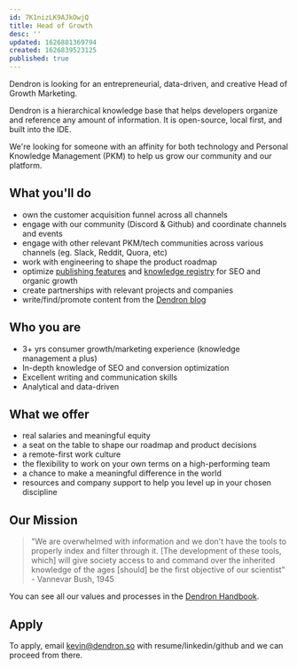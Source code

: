 ```yaml
---
id: 7K1nizLK9AJkOwjQ
title: Head of Growth
desc: ''
updated: 1626881369794
created: 1626839523125
published: true
---
```


Dendron is looking for an entrepreneurial, data-driven, and creative Head of Growth Marketing.

Dendron is a hierarchical knowledge base that helps developers organize and reference any amount of information. It is open-source, local first, and built into the IDE.

We're looking for someone with an affinity for both technology and Personal Knowledge Management (PKM) to help us grow our community and our platform.  

## What you'll do
- own the customer acquisition funnel across all channels
- engage with our community (Discord & Github) and coordinate channels and events
- engage with other relevant PKM/tech communities across various channels (eg. Slack, Reddit, Quora, etc)
- work with engineering to shape the product roadmap
- optimize [publishing features](https://wiki.dendron.so/notes/579e379b-3eca-4676-b51c-c66eb26a11b8.html) and [knowledge registry](https://blog.dendron.so/notes/qTeL51LFD0Y8uC9ect7QV.html) for SEO and organic growth
- create partnerships with relevant projects and companies
- write/find/promote content from the [Dendron blog](https://blog.dendron.so)

## Who you are
- 3+ yrs consumer growth/marketing experience (knowledge management a plus)
- In-depth knowledge of SEO and conversion optimization
- Excellent writing and communication skills
- Analytical and data-driven

## What we offer
- real salaries and meaningful equity
- a seat on the table to shape our roadmap and product decisions
- a remote-first work culture
- the flexibility to work on your own terms on a high-performing team 
- a chance to make a meaningful difference in the world
- resources and company support to help you level up in your chosen discipline

## Our Mission

> "We are overwhelmed with information and we don't have the tools to properly index and filter through it. [The development of these tools, which] will give society access to and command over the inherited knowledge of the ages [should] be the first objective of our scientist" - Vannevar Bush, 1945

You can see all our values and processes in the [Dendron Handbook](http://handbook.dendron.so/).

## Apply

To apply, email kevin@dendron.so with resume/linkedin/github and we can proceed from there.
